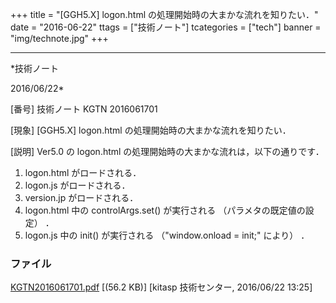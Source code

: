 ﻿+++
title = "[GGH5.X] logon.html の処理開始時の大まかな流れを知りたい．"
date = "2016-06-22"
ttags = ["技術ノート"]
tcategories = ["tech"]
banner = "img/technote.jpg"
+++

-----------------------------------------------------------------------------------------------------------------------------

*技術ノート

2016/06/22*


[番号]
技術ノート KGTN 2016061701

[現象]
[GGH5.X] logon.html の処理開始時の大まかな流れを知りたい．

[説明]
Ver5.0 の logon.html の処理開始時の大まかな流れは，以下の通りです．

1. logon.html がロードされる．
2. logon.js がロードされる．
3. version.jp がロードされる．
4. logon.html 中の controlArgs.set() が実行される
（パラメタの既定値の設定） ．
5. logon.js 中の init() が実行される （"window.onload = init;" により）
．


### ファイル

 
 


[KGTN2016061701.pdf](http://techreport.kitasp.net/attachments/download/2718/KGTN2016061701.pdf)
 [(56.2 KB)] [kitasp 技術センター, 2016/06/22
13:25]


 


 

